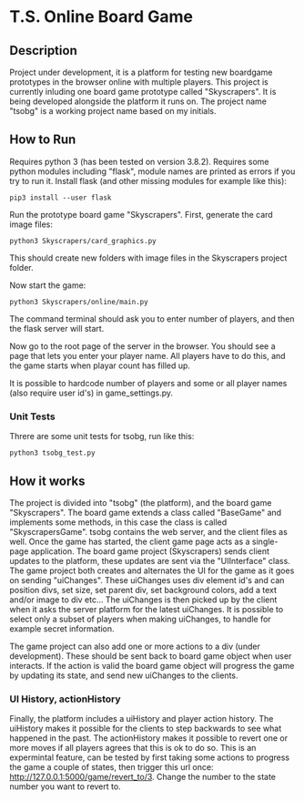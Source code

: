 
# T.S. Online Board Game

## Description

Project under development, it is a platform for testing new boardgame prototypes in the browser online with multiple players.
This project is currently inluding one board game prototype called "Skyscrapers". It is being developed alongside the platform it runs on.
The project name "tsobg" is a working project name based on my initials.

## How to Run

Requires python 3 (has been tested on version 3.8.2).
Requires some python modules including "flask", module names are printed as errors if you try to run it.
Install flask (and other missing modules for example like this):
```
pip3 install --user flask
```

Run the prototype board game "Skyscrapers".
First, generate the card image files:
```
python3 Skyscrapers/card_graphics.py
```

This should create new folders with image files in the Skyscrapers project folder.

Now start the game:
```
python3 Skyscrapers/online/main.py
```

The command terminal should ask you to enter number of players, and then the flask server will start.

Now go to the root page of the server in the browser.
You should see a page that lets you enter your player name.
All players have to do this, and the game starts when playar count has filled up.

It is possible to hardcode number of players and some or all player names (also require user id's) in game_settings.py.

### Unit Tests

Threre are some unit tests for tsobg, run like this:
```
python3 tsobg_test.py
```

## How it works

The project is divided into "tsobg" (the platform), and the board game "Skyscrapers".
The board game extends a class called "BaseGame" and implements some methods, in this case the class is called "SkyscrapersGame".
tsobg contains the web server, and the client files as well.
Once the game has started, the client game page acts as a single-page application.
The board game project (Skyscrapers) sends client updates to the platform, these updates are sent via the "UIInterface" class.
The game project both creates and alternates the UI for the game as it goes on sending "uiChanges".
These uiChanges uses div element id's and can position divs, set size, set parent div, set background colors, add a text and/or image to div etc...
The uiChanges is then picked up by the client when it asks the server platform for the latest uiChanges.
It is possible to select only a subset of players when making uiChanges, to handle for example secret information.

The game project can also add one or more actions to a div (under development). These should be sent back to board game object when user interacts.
If the action is valid the board game object will progress the game by updating its state, and send new uiChanges to the clients.

### UI History, actionHistory
Finally, the platform includes a uiHistory and player action history. The uiHistory makes it possible for the clients to step backwards to see what happened in the past.
The actionHistory makes it possible to revert one or more moves if all players agrees that this is ok to do so.
This is an expermintal feature, can be tested by first taking some actions to progress the game a couple of states,
then trigger this url once: http://127.0.0.1:5000/game/revert_to/3. Change the number to the state number you want to revert to.